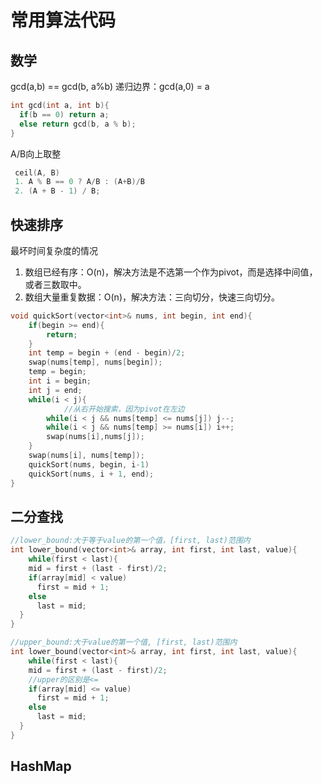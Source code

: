 # 常用算法代码

## 数学

gcd(a,b) == gcd(b, a%b) 递归边界：gcd(a,0) = a

```c++
int gcd(int a, int b){
  if(b == 0) return a;
  else return gcd(b, a % b);
}
```

A/B向上取整

```c++
 ceil(A, B)
 1. A % B == 0 ? A/B : (A+B)/B
 2. (A + B - 1) / B;
```



## 快速排序

最坏时间复杂度的情况

1. 数组已经有序：O(n)，解决方法是不选第一个作为pivot，而是选择中间值，或者三数取中。
2. 数组大量重复数据：O(n)，解决方法：三向切分，快速三向切分。

```c++
void quickSort(vector<int>& nums, int begin, int end){
    if(begin >= end){
        return;
    }
    int temp = begin + (end - begin)/2;
    swap(nums[temp], nums[begin]);
    temp = begin;
    int i = begin;
    int j = end;
    while(i < j){
     		//从右开始搜索，因为pivot在左边
        while(i < j && nums[temp] <= nums[j]) j--;
        while(i < j && nums[temp] >= nums[i]) i++;
        swap(nums[i],nums[j]);
    }
    swap(nums[i], nums[temp]);
    quickSort(nums, begin, i-1)
    quickSort(nums, i + 1, end);
}
```

## 二分查找

```c++
//lower_bound:大于等于value的第一个值，[first, last)范围内
int lower_bound(vector<int>& array, int first, int last, value){
	while(first < last){
    mid = first + (last - first)/2;
    if(array[mid] < value)
      first = mid + 1;
    else
      last = mid;
  }
}

//upper_bound:大于value的第一个值, [first, last)范围内
int lower_bound(vector<int>& array, int first, int last, value){
	while(first < last){
    mid = first + (last - first)/2;
    //upper的区别是<=
    if(array[mid] <= value)
      first = mid + 1;
    else
      last = mid;
  }
}
```

## HashMap

